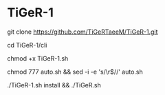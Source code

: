 # TiGeR-1
git clone https://github.com/TiGeRTaeeM/TiGeR-1.git

  cd TiGeR-1/cli

chmod +x TiGeR-1.sh

 chmod 777 auto.sh
&& sed -i -e 's/\r$//' auto.sh

./TiGeR-1.sh install && ./TiGeR.sh
